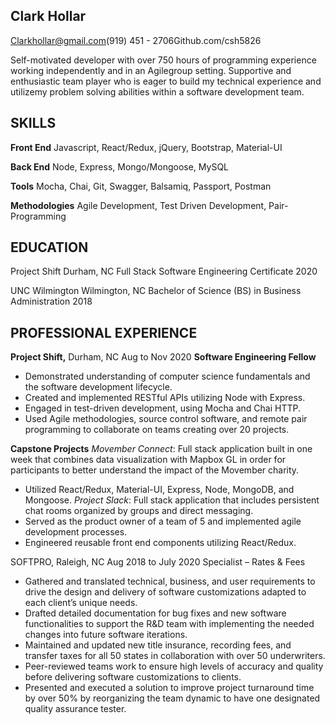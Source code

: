 ## Clark Hollar

Clarkhollar@gmail.com(919) 451 - 2706Github.com/csh5826

Self-motivated developer with over 750 hours of programming experience working independently and in an Agilegroup setting. Supportive and enthusiastic team player who is eager to build my technical experience and utilizemy problem solving abilities within a software development team.

## SKILLS
**Front End**
Javascript, React/Redux,  jQuery, Bootstrap, Material-UI

**Back End**
Node, Express, Mongo/Mongoose, 
MySQL

**Tools**
Mocha, Chai, Git, Swagger, Balsamiq, Passport, Postman

**Methodologies**
Agile Development, Test Driven Development, Pair-Programming

## EDUCATION
Project Shift
Durham, NC
Full Stack Software Engineering Certificate
2020

UNC Wilmington Wilmington, NC
Bachelor of Science (BS) in Business Administration
2018

## PROFESSIONAL EXPERIENCE
**Project Shift,** Durham, NC
Aug to Nov 2020
**Software Engineering Fellow**
- Demonstrated understanding of computer science fundamentals and the software development lifecycle.
- Created and implemented RESTful APIs utilizing Node with Express.
- Engaged in test-driven development, using Mocha and Chai HTTP.
- Used Agile methodologies, source control software, and remote pair programming to collaborate on teams creating over 20 projects.

**Capstone Projects**
*Movember Connect*: Full stack application built in one week that combines data visualization with Mapbox GL in order for participants to better understand the impact of the Movember charity.
- Utilized React/Redux, Material-UI, Express, Node, MongoDB, and Mongoose.
*Project Slack*: Full stack application that includes persistent chat rooms organized by groups and direct messaging.
- Served as the product owner of a team of 5 and implemented agile development processes.
- Engineered reusable front end components utilizing React/Redux.

SOFTPRO, Raleigh, NC
Aug 2018 to July 2020
Specialist – Rates & Fees
- Gathered and translated technical, business, and user requirements to drive the design and delivery of software customizations adapted to each client’s unique needs.
- Drafted detailed documentation for bug fixes and new software functionalities to support the R&D team with implementing the needed changes into future software iterations.
- Maintained and updated new title insurance, recording fees, and transfer taxes for all 50 states in collaboration with over 50 underwriters.
- Peer-reviewed teams work to ensure high levels of accuracy and quality before delivering software customizations to clients.
- Presented and executed a solution to improve project turnaround time by over 50% by reorganizing the team dynamic to have one designated quality assurance tester.
